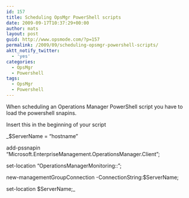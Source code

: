 ```yaml
---
id: 157
title: Scheduling OpsMgr PowerShell scripts
date: 2009-09-17T10:37:29+00:00
author: mats
layout: post
guid: http://www.opsmode.com/?p=157
permalink: /2009/09/scheduling-opsmgr-powershell-scripts/
aktt_notify_twitter:
  - 'yes'
categories:
  - OpsMgr
  - Powershell
tags:
  - OpsMgr
  - Powershell
---
```

When scheduling an Operations Manager PowerShell script you have to load the powershell snapins.

Insert this in the beginning of your script

_$ServerName = &#8220;hostname&#8221;
  
add-pssnapin &#8220;Microsoft.EnterpriseManagement.OperationsManager.Client&#8221;;
  
set-location &#8220;OperationsManagerMonitoring::&#8221;;
  
new-managementGroupConnection -ConnectionString:$ServerName;
  
set-location $ServerName;_